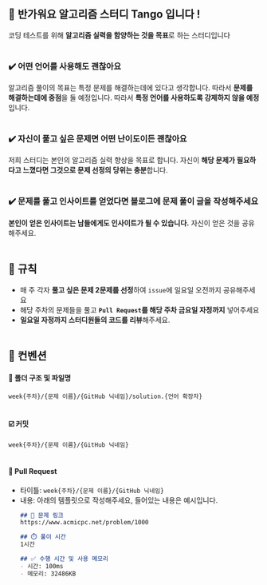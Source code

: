 ## 👋 반가워요 알고리즘 스터디 Tango 입니다 !
코딩 테스트를 위해 **알고리즘 실력을 함양하는 것을 목표**로 하는 스터디입니다
<br><br>

### ✔️ 어떤 언어를 사용해도 괜찮아요
알고리즘 풀이의 목표는 특정 문제를 해결하는데에 있다고 생각합니다. 따라서 **문제를 해결하는데에 중점**을 둘 예정입니다. 따라서 **특정 언어를 사용하도록 강제하지 않을 예정**입니다.
<br><br>

### ✔️ 자신이 풀고 싶은 문제면 어떤 난이도이든 괜찮아요
저희 스터디는 본인의 알고리즘 실력 향상을 목표로 합니다. 자신이 **해당 문제가 필요하다고 느꼈다면 그것으로 문제 선정의 당위는 충분**합니다.
<br><br>

### ✔️ 문제를 풀고 인사이트를 얻었다면 블로그에 문제 풀이 글을 작성해주세요
**본인이 얻은 인사이트는 남들에게도 인사이트가 될 수 있습니다.** 자신이 얻은 것을 공유해주세요.
<br><br>

## 🤝 규칙
- 매 주 각자 **풀고 싶은 문제 2문제를 선정**하여 `issue`에 일요일 오전까지 공유해주세요
- 해당 주차의 문제들을 풀고 **`Pull Request`를 해당 주차 금요일 자정까지** 넣어주세요
- **일요일 자정까지 스터디원들의 코드를 리뷰**해주세요.
<br><br>

## 🤝 컨벤션
#### 📁 폴더 구조 및 파일명
`week{주차}/{문제 이름}/{GitHub 닉네임}/solution.{언어 확장자}`
<br><br>

#### ☑️ 커밋
`week{주차}/{문제 이름}/{GitHub 닉네임}`
<br><br>

#### 📃 Pull Request
- 타이틀: `week{주차}/{문제 이름}/{GitHub 닉네임}`
- 내용: 아래의 템플릿으로 작성해주세요, 들어있는 내용은 예시입니다.
    ``` markdown
    ## 🔗 문제 링크
    https://www.acmicpc.net/problem/1000

    ## ⏱️ 풀이 시간
    1시간

    ## ✅ 수행 시간 및 사용 메모리
    - 시간: 100ms
    - 메모리: 32486KB
    ```